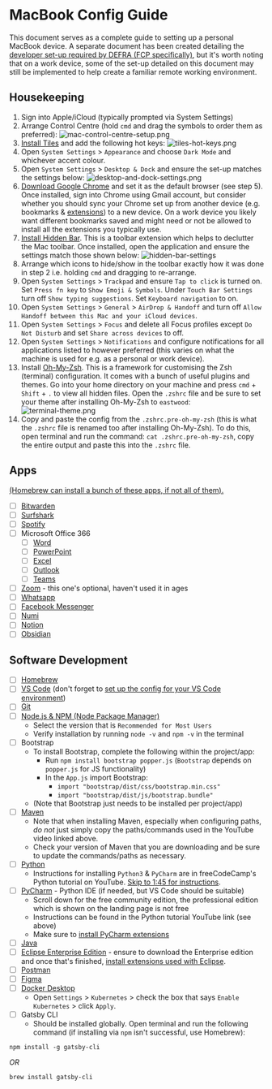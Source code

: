 # MacBook Config Guide
This document serves as a complete guide to setting up a personal MacBook device. A separate document has been created detailing the [developer set-up required by DEFRA (FCP specifically)](https://github.com/rtasalem/macbook-config/blob/main/defra-dev-config-guide.md), but it's worth noting that on a work device, some of the set-up detailed on this document may still be implemented to help create a familiar remote working environment.
## Housekeeping
1. Sign into Apple/iCloud (typically prompted via System Settings)
2. Arrange Control Centre (hold `cmd` and drag the symbols to order them as preferred):
![mac-control-centre-setup.png](https://github.com/rtasalem/macbook-config/blob/main/mac-setup/mac-control-centre-setup.png)
3. [Install Tiles](https://freemacsoft.net/tiles/) and add the following hot keys:
![tiles-hot-keys.png](https://github.com/rtasalem/macbook-config/blob/main/mac-setup/tiles-hot-keys.png)
4. Open `System Settings` > `Appearance` and choose `Dark Mode` and whichever accent colour.
5. Open `System Settings` > `Desktop & Dock` and ensure the set-up matches the settings below:
![desktop-and-dock-settings.png](https://github.com/rtasalem/macbook-config/blob/main/mac-setup/desktop-and-dock-settings.png)
6. [Download Google Chrome](https://www.google.com/intl/en_uk/chrome/?_gl=1*1ec694r*_up*MQ..*_ga*MTU5MTkxNjYwMy4xNzA1MDk1MzAy*_ga_B7W0ZKZYDK*MTcwNTA5NTMwMS4xLjAuMTcwNTA5NTMwMS4wLjAuMA..) and set it as the default browser (see step 5). Once installed, sign into Chrome using Gmail account, but consider whether you should sync your Chrome set up from another device (e.g. bookmarks & [extensions](https://github.com/rtasalem/macbook-config/blob/main/google-chrome-extensions.md)) to a new device. On a work device you likely want different bookmarks saved and might need or not be allowed to install all the extensions you typically use.
7. [Install Hidden Bar](https://apps.apple.com/gb/app/hidden-bar/id1452453066?mt=12). This is a toolbar extension which helps to declutter the Mac toolbar. Once installed, open the application and ensure the settings match those shown below:
![hidden-bar-settings](https://github.com/rtasalem/macbook-config/blob/main/mac-setup/hidden-bar-settings.png)
8. Arrange which icons to hide/show in the toolbar exactly how it was done in step 2 i.e. holding `cmd` and dragging to re-arrange.
9. Open `System Settings` > `Trackpad` and ensure `Tap to click` is turned on. Set `Press fn key` to `Show Emoji & Symbols`. Under `Touch Bar Settings` turn off `Show typing suggestions`. Set `Keyboard navigation` to on.
10. Open `System Settings` > `General` > `AirDrop & Handoff` and turn off `Allow Handoff between this Mac and your iCloud devices`.
11. Open `System Settings` > `Focus` and delete all Focus profiles except `Do Not Disturb` and set `Share across devices` to off.
12. Open `System Settings` > `Notifications` and configure notifications for all applications listed to however preferred (this varies on what the machine is used for e.g. as a personal or work device).
13. Install [Oh-My-Zsh](https://ohmyz.sh/). This is a framework for customising the Zsh (terminal) configuration. It comes with a bunch of useful plugins and themes. Go into your home directory on your machine and press `cmd` + `Shift` + `.` to view all hidden files. Open the `.zshrc` file and be sure to set your theme after installing Oh-My-Zsh to `eastwood`:
![terminal-theme.png](https://github.com/rtasalem/macbook-config/blob/main/mac-setup/terminal-theme.png)
14. Copy and paste the config from the `.zshrc.pre-oh-my-zsh` (this is what the `.zshrc` file is renamed too after installing Oh-My-Zsh). To do this, open terminal and run the command: `cat .zshrc.pre-oh-my-zsh`, copy the entire output and paste this into the `.zshrc` file.
## Apps
[(Homebrew can install a bunch of these apps, if not all of them).](https://github.com/rtasalem/macbook-config/blob/main/brew-install-commands.md)
- [ ] [Bitwarden](https://apps.apple.com/gb/app/bitwarden/id1352778147?mt=12)
- [ ] [Surfshark](https://surfshark.com/download)
- [ ] [Spotify](https://www.spotify.com/de-en/download/mac/)
- [ ] Microsoft Office 366
	- [ ] [Word](https://apps.apple.com/gb/app/microsoft-word/id462054704?mt=12)
	- [ ] [PowerPoint](https://apps.apple.com/gb/app/microsoft-powerpoint/id462062816?mt=12)
	- [ ] [Excel](https://apps.apple.com/gb/app/microsoft-excel/id462058435?mt=12)
	- [ ] [Outlook](https://apps.apple.com/gb/app/microsoft-outlook/id985367838?mt=12)
	- [ ] [Teams](https://www.microsoft.com/en-gb/microsoft-teams/download-app)
- [ ] [Zoom](https://zoom.us/download) - this one's optional, haven't used it in ages
- [ ] [Whatsapp](https://www.whatsapp.com/download)
- [ ] [Facebook Messenger](https://www.messenger.com/desktop?locale=en_GB)
- [ ] [Numi](https://numi.app/)
- [ ] [Notion](https://www.notion.so/desktop)
- [ ] [Obsidian](https://obsidian.md/download)
## Software Development
- [ ] [Homebrew](https://brew.sh/)
- [ ] [VS Code](https://code.visualstudio.com/Download) (don't forget to [set up the config for your VS Code environment](https://github.com/rtasalem/macbook-config/blob/main/vs-code-config.md))
- [ ] [Git](https://github.com/git-guides/install-git)
- [ ] [Node.js & NPM (Node Package Manager)](https://nodejs.org/en)
	- Select the version that is `Recommended for Most Users`
	- Verify installation by running `node -v` and `npm -v` in the terminal
- [ ] Bootstrap
	- To install Bootstrap, complete the following within the project/app:
		- Run `npm install bootstrap popper.js` (`Bootstrap` depends on `popper.js` for JS functionality)
		- In the `App.js` import Bootstrap:
			- `import "bootstrap/dist/css/bootstrap.min.css"`
			- `import "bootstrap/dist/js/bootstrap.bundle"`
	- (Note that Bootstrap just needs to be installed per project/app)
- [ ] [Maven](https://www.youtube.com/watch?v=REPevl2IrQc)
	- Note that when installing Maven, especially when configuring paths, *do not* just simply copy the paths/commands used in the YouTube video linked above. 
	- Check your version of Maven that you are downloading and be sure to update the commands/paths as necessary.
- [ ] [Python](https://www.python.org/downloads/)
	- Instructions for installing `Python3` & `PyCharm` are in freeCodeCamp's Python tutorial on YouTube. [Skip to 1:45 for instructions](https://www.youtube.com/watch?v=rfscVS0vtbw&t=105s).
- [ ] [PyCharm](https://www.jetbrains.com/pycharm/download/?section=mac) - Python IDE (if needed, but VS Code should be suitable)
	- Scroll down for the free community edition, the professional edition which is shown on the landing page is not free
	- Instructions can be found in the Python tutorial YouTube link (see above)
	- Make sure to [install PyCharm extensions](https://github.com/rtasalem/macbook-config/blob/main/pycharm-extensions.md)
- [ ] [Java](https://www.java.com/en/download/help/download_options.html) 
- [ ] [Eclipse Enterprise Edition](https://www.guru99.com/install-eclipse-java.html) - ensure to download the Enterprise edition and once that's finished, [install extensions used with Eclipse](https://github.com/rtasalem/macbook-config/blob/main/eclipse-extensions.md).
- [ ] [Postman](https://www.postman.com/downloads/) 
- [ ] [Figma](https://www.figma.com/downloads/)
- [ ] [Docker Desktop](https://docs.docker.com/desktop/install/mac-install/)
	- Open `Settings` > `Kubernetes` > check the box that says `Enable Kubernetes` > click `Apply`.
- [ ] Gatsby CLI
	 - Should be installed globally. Open terminal and run the following command (if installing via `npm` isn't successful, use Homebrew):
```
npm install -g gatsby-cli
```
*OR*
```
brew install gatsby-cli
```
